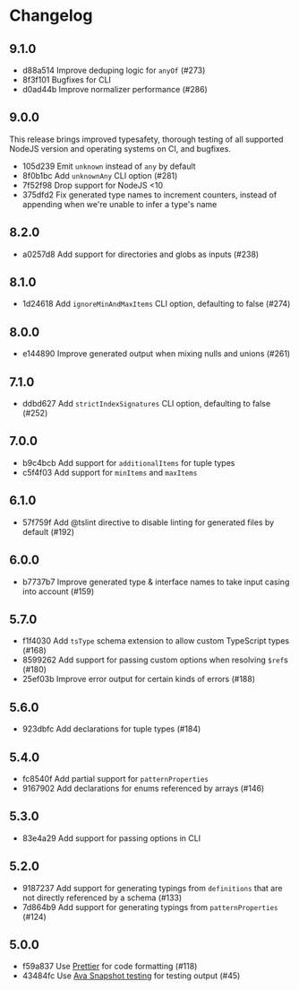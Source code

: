 # Changelog

## 9.1.0

- d88a514 Improve deduping logic for `anyOf` (#273)
- 8f3f101 Bugfixes for CLI
- d0ad44b Improve normalizer performance (#286)

## 9.0.0

This release brings improved typesafety, thorough testing of all supported NodeJS version and operating systems on CI, and bugfixes.

- 105d239 Emit `unknown` instead of `any` by default
- 8f0b1bc Add `unknownAny` CLI option (#281)
- 7f52f98 Drop support for NodeJS <10
- 375dfd2 Fix generated type names to increment counters, instead of appending when we're unable to infer a type's name

## 8.2.0

- a0257d8 Add support for directories and globs as inputs (#238)

## 8.1.0

- 1d24618 Add `ignoreMinAndMaxItems` CLI option, defaulting to false (#274)

## 8.0.0

- e144890 Improve generated output when mixing nulls and unions (#261)

## 7.1.0

- ddbd627 Add `strictIndexSignatures` CLI option, defaulting to false (#252)

## 7.0.0

- b9c4bcb Add support for `additionalItems` for tuple types
- c5f4f03 Add support for `minItems` and `maxItems`

## 6.1.0

- 57f759f Add @tslint directive to disable linting for generated files by default (#192)

## 6.0.0

- b7737b7 Improve generated type & interface names to take input casing into account (#159)

## 5.7.0

- f1f4030 Add `tsType` schema extension to allow custom TypeScript types (#168)
- 8599262 Add support for passing custom options when resolving `$ref`s (#180)
- 25ef03b Improve error output for certain kinds of errors (#188)

## 5.6.0

- 923dbfc Add declarations for tuple types (#184)

## 5.4.0

- fc8540f Add partial support for `patternProperties`
- 9167902 Add declarations for enums referenced by arrays (#146)

## 5.3.0

- 83e4a29 Add support for passing options in CLI

## 5.2.0

- 9187237 Add support for generating typings from `definitions` that are not directly referenced by a schema (#133)
- 7d864b9 Add support for generating typings from `patternProperties` (#124)

## 5.0.0

- f59a837 Use [Prettier](prettier.io) for code formatting (#118)
- 43484fc Use [Ava Snapshot testing](https://github.com/avajs/ava#snapshot-testing) for testing output (#45)
